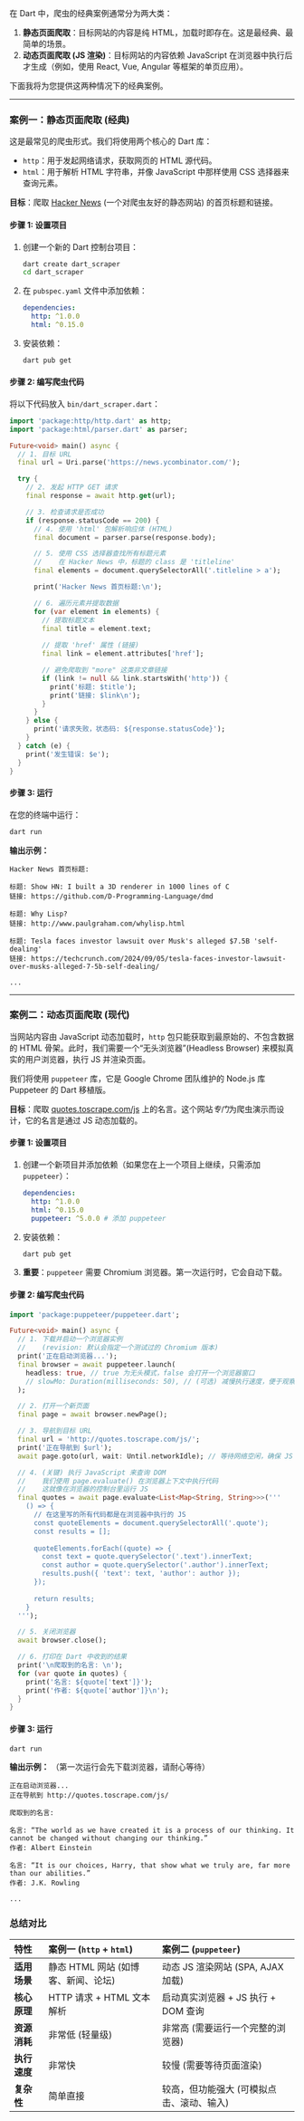 在 Dart 中，爬虫的经典案例通常分为两大类：

1.  **静态页面爬取**：目标网站的内容是纯 HTML，加载时即存在。这是最经典、最简单的场景。
2.  **动态页面爬取 (JS 渲染)**：目标网站的内容依赖 JavaScript 在浏览器中执行后才生成（例如，使用 React, Vue, Angular 等框架的单页应用）。

下面我将为您提供这两种情况下的经典案例。

-----

### 案例一：静态页面爬取 (经典)

这是最常见的爬虫形式。我们将使用两个核心的 Dart 库：

  * `http`：用于发起网络请求，获取网页的 HTML 源代码。
  * `html`：用于解析 HTML 字符串，并像 JavaScript 中那样使用 CSS 选择器来查询元素。

**目标**：爬取 [Hacker News](https://news.ycombinator.com/) (一个对爬虫友好的静态网站) 的首页标题和链接。

#### 步骤 1: 设置项目

1.  创建一个新的 Dart 控制台项目：

    ```bash
    dart create dart_scraper
    cd dart_scraper
    ```

2.  在 `pubspec.yaml` 文件中添加依赖：

    ```yaml
    dependencies:
      http: ^1.0.0
      html: ^0.15.0
    ```

3.  安装依赖：

    ```bash
    dart pub get
    ```

#### 步骤 2: 编写爬虫代码

将以下代码放入 `bin/dart_scraper.dart`：

```dart
import 'package:http/http.dart' as http;
import 'package:html/parser.dart' as parser;

Future<void> main() async {
  // 1. 目标 URL
  final url = Uri.parse('https://news.ycombinator.com/');

  try {
    // 2. 发起 HTTP GET 请求
    final response = await http.get(url);

    // 3. 检查请求是否成功
    if (response.statusCode == 200) {
      // 4. 使用 'html' 包解析响应体 (HTML)
      final document = parser.parse(response.body);

      // 5. 使用 CSS 选择器查找所有标题元素
      //    在 Hacker News 中，标题的 class 是 'titleline'
      final elements = document.querySelectorAll('.titleline > a');

      print('Hacker News 首页标题:\n');

      // 6. 遍历元素并提取数据
      for (var element in elements) {
        // 提取标题文本
        final title = element.text;
        
        // 提取 'href' 属性 (链接)
        final link = element.attributes['href'];

        // 避免爬取到 "more" 这类非文章链接
        if (link != null && link.startsWith('http')) {
          print('标题: $title');
          print('链接: $link\n');
        }
      }
    } else {
      print('请求失败，状态码: ${response.statusCode}');
    }
  } catch (e) {
    print('发生错误: $e');
  }
}
```

#### 步骤 3: 运行

在您的终端中运行：

```bash
dart run
```

**输出示例：**

```
Hacker News 首页标题:

标题: Show HN: I built a 3D renderer in 1000 lines of C
链接: https://github.com/D-Programming-Language/dmd

标题: Why Lisp?
链接: http://www.paulgraham.com/whylisp.html

标题: Tesla faces investor lawsuit over Musk's alleged $7.5B 'self-dealing'
链接: https://techcrunch.com/2024/09/05/tesla-faces-investor-lawsuit-over-musks-alleged-7-5b-self-dealing/

...
```

-----

### 案例二：动态页面爬取 (现代)

当网站内容由 JavaScript 动态加载时，`http` 包只能获取到最原始的、不包含数据的 HTML 骨架。此时，我们需要一个“无头浏览器”(Headless Browser) 来模拟真实的用户浏览器，执行 JS 并渲染页面。

我们将使用 `puppeteer` 库，它是 Google Chrome 团队维护的 Node.js 库 Puppeteer 的 Dart 移植版。

**目标**：爬取 [quotes.toscrape.com/js](http://quotes.toscrape.com/js/) 上的名言。这个网站*专门*为爬虫演示而设计，它的名言是通过 JS 动态加载的。

#### 步骤 1: 设置项目

1.  创建一个新项目并添加依赖（如果您在上一个项目上继续，只需添加 `puppeteer`）：

    ```yaml
    dependencies:
      http: ^1.0.0
      html: ^0.15.0
      puppeteer: ^5.0.0 # 添加 puppeteer
    ```

2.  安装依赖：

    ```bash
    dart pub get
    ```

3.  **重要**：`puppeteer` 需要 Chromium 浏览器。第一次运行时，它会自动下载。

#### 步骤 2: 编写爬虫代码

```dart
import 'package:puppeteer/puppeteer.dart';

Future<void> main() async {
  // 1. 下载并启动一个浏览器实例
  //    (revision: 默认会指定一个测试过的 Chromium 版本)
  print('正在启动浏览器...');
  final browser = await puppeteer.launch(
    headless: true, // true 为无头模式，false 会打开一个浏览器窗口
    // slowMo: Duration(milliseconds: 50), // (可选) 减慢执行速度，便于观察
  );

  // 2. 打开一个新页面
  final page = await browser.newPage();

  // 3. 导航到目标 URL
  final url = 'http://quotes.toscrape.com/js/';
  print('正在导航到 $url');
  await page.goto(url, wait: Until.networkIdle); // 等待网络空闲，确保 JS 加载完毕

  // 4. (关键) 执行 JavaScript 来查询 DOM
  //    我们使用 page.evaluate() 在浏览器上下文中执行代码
  //    这就像在浏览器的控制台里运行 JS
  final quotes = await page.evaluate<List<Map<String, String>>>('''
    () => {
      // 在这里写的所有代码都是在浏览器中执行的 JS
      const quoteElements = document.querySelectorAll('.quote');
      const results = [];
      
      quoteElements.forEach((quote) => {
        const text = quote.querySelector('.text').innerText;
        const author = quote.querySelector('.author').innerText;
        results.push({ 'text': text, 'author': author });
      });
      
      return results;
    }
  ''');

  // 5. 关闭浏览器
  await browser.close();

  // 6. 打印在 Dart 中收到的结果
  print('\n爬取到的名言: \n');
  for (var quote in quotes) {
    print('名言: ${quote['text']}');
    print('作者: ${quote['author']}\n');
  }
}
```

#### 步骤 3: 运行

```bash
dart run
```

**输出示例：**
（第一次运行会先下载浏览器，请耐心等待）

```
正在启动浏览器...
正在导航到 http://quotes.toscrape.com/js/

爬取到的名言: 

名言: “The world as we have created it is a process of our thinking. It cannot be changed without changing our thinking.”
作者: Albert Einstein

名言: “It is our choices, Harry, that show what we truly are, far more than our abilities.”
作者: J.K. Rowling

...
```

### 总结对比

| 特性 | 案例一 (`http` + `html`) | 案例二 (`puppeteer`) |
| :--- | :--- | :--- |
| **适用场景** | 静态 HTML 网站 (如博客、新闻、论坛) | 动态 JS 渲染网站 (SPA, AJAX 加载) |
| **核心原理** | HTTP 请求 + HTML 文本解析 | 启动真实浏览器 + JS 执行 + DOM 查询 |
| **资源消耗** | 非常低 (轻量级) | 非常高 (需要运行一个完整的浏览器) |
| **执行速度** | 非常快 | 较慢 (需要等待页面渲染) |
| **复杂性** | 简单直接 | 较高，但功能强大 (可模拟点击、滚动、输入) |